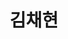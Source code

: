 ---
title: 김채현
type: landing

# Full Name (for SEO)
first_name: Chaehyeon
last_name: Kim

# Username (this should match the folder name)
authors:
  - admin

# Is this the primary user of the site?
superuser: true

# Role/position
role: 백엔드 개발자

# Organizations/Affiliations
organizations:
  - name: 전북대학교 컴퓨터인공지능학부
    url: 'https://csai.jbnu.ac.kr/csai/index.do'
  

# Short bio (displayed in user profile at end of posts)
bio: >
  Hello, I’m Chaehyeon Kim, a backend developer focused on the essentials. I thrive on continuous learning and exploration, designing robust systems while growing through problem-solving. I embrace new technologies without fear and aim to create valuable solutions by staying true to the core principles of development. Like calm but deep waters, I aspire to be a developer who adds real value with a calm demeanor and deep knowledge and experience.

interests:
  - Web Services
  - API Design & Integration
  - Cloud Infrastructure
  - Development & Deploy
  - Computer Vision

education:
  courses:
    - course: B.S. in Computer Science and Engineering 
      institution: Jeonbuk National University
      year: 2022 - 2026

social:
  - icon: envelope
    icon_pack: fas
    link: 'mailto:esther107@jbnu.ac.kr'
  - icon: github
    icon_pack: fab
    link: https://github.com/chaehyeon107
  - icon: brands/x
    url: https://x.com/107daydreaming

interesting:
  - name: Algorithm
    description: |
      As a member of the ALPS algorithm club at the Department of Computer and Artificial Intelligence at Jeonbuk National University, I am **learning algorithms** through the Baekjoon platform.
    icon: code-branch
    icon_pack: fas
  - name: Spring Framework
    description: |
      I am currently studying the **basics of the Spring framework** through online courses on Inflearn.
    icon: seedling
    icon_pack: fas
  - name: Cloud Computing
    description: |
      I am exploring cloud computing, focusing on infrastructure management and service deployment, with the goal of obtaining **an AWS-related certification**.
    icon: calculator
    icon_pack: fas
  - name: Data Architecture
    description: |
      I am also working towards designing the data architecture for the upcoming Jeonbuk University Restaurant Project. As the first step toward achieving this goal, I am studying for the **SQLD certification**.
    icon: chart-line
    icon_pack: fas
  - name: Development
    description: |
      I am planning a full-stack web application development project, specifically a web app for **the best restaurants at Jeonbuk University**.
    icon: laptop
    icon_pack: fas
  - name: English conversation
    description: |
      To enhance my skills as a developer, I am also studying **conversational English** to improve fluency.
    icon: globe
    icon_pack: fas

techstack:
  - name: Backend
    items:
      - name: Kotlin
      - name: Java
      - name: Spring Boot
      - name: Spring
      - name: Gradle
  - name: DevOps
    items:
      - name: AWS - EC2
      - name: MySQL
      - name: Markdown
  - name: Frontend
    items:
      - name: HTML
      - name: CSS
      - name: JS
  - name: Tools & Collaboration
    items:
      - name: Git
      - name: Jira
      - name: Slack
      - name: VS Code
      - name: Intellij
      - name: Pycharm
      - name: Eclipse
      - name: Android Studio

profiles:
  - icon: github
    url: https://github.com/chaehyeon107
    label: github

highlight_name: true

user_groups:
  - admin

website: "https://chaehyeon107.github.io/"
---